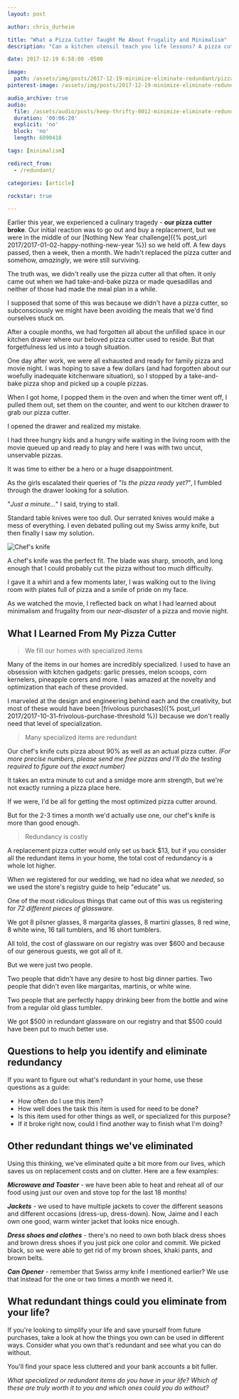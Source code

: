 ```yaml
---
layout: post

author: chris_durheim

title: "What a Pizza Cutter Taught Me About Frugality and Minimalism"
description: "Can a kitchen utensil teach you life lessons? A pizza cutter once taught me some cool stuff about minimalism and frugality :)"

date: 2017-12-19 6:58:00 -0500

image:
  path: /assets/img/posts/2017-12-19-minimize-eliminate-redundant/pizza-cutter.jpg
pinterest-image: /assets/img/posts/2017-12-19-minimize-eliminate-redundant/pizza-cutter-pinterest.png

audio_archive: true
audio:
  file: /assets/audio/posts/keep-thrifty-0012-minimize-eliminate-redundant.mp3
  duration: '00:06:20'
  explicit: 'no'
  block: 'no'
  length: 6090418

tags: [minimalism]

redirect_from:
  - /redundant/

categories: [article]

rockstar: true

---
```


Earlier this year, we experienced a culinary tragedy - __our pizza cutter broke__. Our initial reaction was to go out and buy a replacement, but we were in the middle of our [Nothing New Year challenge]({% post_url 2017/2017-01-02-happy-nothing-new-year %}) so we held off. A few days passed, then a week, then a month. We hadn't replaced the pizza cutter and somehow, _amazingly_, we were still surviving.

The truth was, we didn't really use the pizza cutter all that often. It only came out when we had take-and-bake pizza or made quesadillas and neither of those had made the meal plan in a while.

I supposed that some of this was because we didn't have a pizza cutter, so subconsciously we might have been avoiding the meals that we'd find ourselves stuck on.

After a couple months, we had forgotten all about the unfilled space in our kitchen drawer where our beloved pizza cutter used to reside. But that forgetfulness led us into a tough situation.

One day after work, we were all exhausted and ready for family pizza and movie night. I was hoping to save a few dollars (and had forgotten about our woefully inadequate kitchenware situation), so I stopped by a take-and-bake pizza shop and picked up a couple pizzas.

When I got home, I popped them in the oven and when the timer went off, I pulled them out, set them on the counter, and went to our kitchen drawer to grab our pizza cutter.

I opened the drawer and realized my mistake.

I had three hungry kids and a hungry wife waiting in the living room with the movie queued up and ready to play and here I was with two uncut, unservable pizzas.

It was time to either be a hero or a huge disappointment.

As the girls escalated their queries of "_Is the pizza ready yet?_", I fumbled through the drawer looking for a solution.

"_Just a minute..._" I said, trying to stall.

Standard table knives were too dull. Our serrated knives would make a mess of everything. I even debated pulling out my Swiss army knife, but then finally I saw my solution.

![Chef's knife]({{site.url}}/assets/img/posts/2017-12-19-minimize-eliminate-redundant/chefs-knife.jpg)

A chef's knife was the perfect fit. The blade was sharp, smooth, and long enough that I could probably cut the pizza without too much difficulty.

I gave it a whirl and a few moments later, I was walking out to the living room with plates full of pizza and a smile of pride on my face.

As we watched the movie, I reflected back on what I had learned about minimalism and frugality from our _near-disaster_ of a pizza and movie night.

## What I Learned From My Pizza Cutter

> We fill our homes with specialized items

Many of the items in our homes are incredibly specialized. I used to have an obsession with kitchen gadgets: garlic presses, melon scoops, corn kernelers, pineapple corers and more. I was amazed at the novelty and optimization that each of these provided.

I marveled at the design and engineering behind each and the creativity, but most of these would have been [frivolous purchases]({% post_url 2017/2017-10-31-frivolous-purchase-threshold %}) because we don't really need that level of specialization.

> Many specialized items are redundant

Our chef's knife cuts pizza about 90% as well as an actual pizza cutter. _(For more precise numbers, please send me free pizzas and I'll do the testing required to figure out the exact number)_

It takes an extra minute to cut and a smidge more arm strength, but we're not exactly running a pizza place here.

If we were, I'd be all for getting the most optimized pizza cutter around.

But for the 2-3 times a month we'd actually use one, our chef's knife is more than good enough.

> Redundancy is costly

A replacement pizza cutter would only set us back $13, but if you consider all the redundant items in your home, the total cost of redundancy is a whole lot higher.

When we registered for our wedding, we had no idea what we _needed_, so we used the store's registry guide to help "educate" us.

One of the most ridiculous things that came out of this was us registering for _72 different pieces of glassware_.

We got 8 pilsner glasses, 8 margarita glasses, 8 martini glasses, 8 red wine, 8 white wine, 16 tall tumblers, and 16 short tumblers.

All told, the cost of glassware on our registry was over $600 and because of our generous guests, we got  all of it.

But we were just two people.

Two people that didn't have any desire to host big dinner parties. Two people that didn't even like margaritas, martinis, or white wine.

Two people that are perfectly happy drinking beer from the bottle and wine from a regular old glass tumbler.

We got $500 in redundant glassware on our registry and that $500 could have been put to much better use.

## Questions to help you identify and eliminate redundancy

If you want to figure out what's redundant in your home, use these questions as a guide:

- How often do I use this item?
- How well does the task this item is used for need to be done?
- Is this item used for other things as well, or specialized for this purpose?
- If it broke right now, could I find another way to finish what I'm doing?

## Other redundant things we've eliminated

Using this thinking, we've eliminated quite a bit more from our lives, which saves us on replacement costs and on clutter. Here are a few examples:

___Microwave and Toaster___ - we have been able to heat and reheat all of our food using just our oven and stove top for the last 18 months!

___Jackets___ - we used to have multiple jackets to cover the different seasons and different occasions (dress-up, dress-down). Now, Jaime and I each own one good, warm winter jacket that looks nice enough.

___Dress shoes and clothes___ - there's no need to own both black dress shoes and brown dress shoes if you just pick one color and commit. We picked black, so we were able to get rid of my brown shoes, khaki pants, and brown belts.

___Can Opener___ - remember that Swiss army knife I mentioned earlier? We use that instead for the one or two times a month we need it.

## What redundant things could you eliminate from your life?

If you're looking to simplify your life and save yourself from future purchases, take a look at how the things you own can be used in different ways. Consider what you own that's redundant and see what you can do without.

You'll find your space less cluttered and your bank accounts a bit fuller.

_What specialized or redundant items do you have in your life? Which of these are truly worth it to you and which ones could you do without?_
